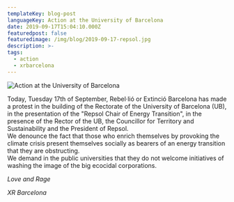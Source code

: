 ```yaml
---
templateKey: blog-post
languageKey: Action at the University of Barcelona 
date: 2019-09-17T15:04:10.000Z
featuredpost: false
featuredimage: /img/blog/2019-09-17-repsol.jpg
description: >-
tags:
  - action
  - xrbarcelona
---
```


![Action at the University of Barcelona](/img/blog/2019-09-17-repsol.jpg)

Today, Tuesday 17th of September, Rebel·lió or Extinció Barcelona has made a protest in the building of the Rectorate of the University of Barcelona (UB), in the presentation of the "Repsol Chair of Energy Transition", in the presence of the Rector of the UB, the Councillor for Territory and Sustainability and the President of Repsol.  
We denounce the fact that those who enrich themselves by provoking the climate crisis present themselves socially as bearers of an energy transition that they are obstructing.  
We demand in the public universities that they do not welcome initiatives of washing the image of the big ecocidal corporations.

*Love and Rage*

*XR Barcelona*
